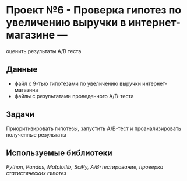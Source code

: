 # Проект №6 - Проверка гипотез по увеличению выручки в интернет-магазине —
оценить результаты A/B теста


## Данные

- файл с 9-тью гипотезами по увеличению выручки интернет-магазина
- файлы с результатами проведенного А/B-теста

## Задачи

Приоритизировать гипотезы, запустить A/B-тест и проанализировать полученные результаты

## Используемые библиотеки
*Python, Pandas, Matplotlib, SciPy, A/B-тестирование, проверка статистических гипотез*
